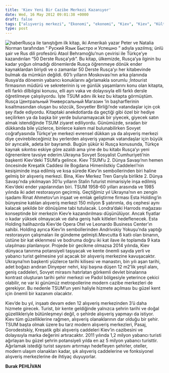 ```yaml
---
title: 'Kiev Yeni Bir Cazibe Merkezi Kazanıyor'
date: Wed, 16 May 2012 09:01:38 +0000
draft: false
tags: ["alışveriş merkezi", "Ekonomi", "ekonomi", "Kiev", "Kiev", "Kültür ve Din", "Tsum", "Ukrayna", "Yaşam", "yatırım"]
type: post
---
```


![haber](http://www.arsiv.tuid.org.ua/images/haber/tsum.jpg)Rusça ile tanıştığım ilk kitap, iki Amerikalı yazar Peter ve Natalia Norman tarafından “ Руский Язык Быстро и Успешно ” adıyla yazılmış; ünlü şair ve Rus dili profesörü Ataol Behramoğlu’nun çevirisi ile Türkçe’ye kazandırılan “50 Derste Rusça’ydı”. Bu kitap, ülkemizde, Rusça’ya ilginin bu kadar yoğun olmadığı dönemlerde Rusça öğrenmeye dönük ender kaynaklardan biriydi ve o zamanlar 50 Derste Rusça’yı her kitabevinde bulmak da mümkün değildi. 60’lı yılların Moskovası’nın arka planında Rusya’da dönemin yabancı konuklarını ağırlamakla sorumlu ;İntourist firmasının müdürü ve sekreterinin iş ve günlük yaşamlarını konu olan kitapta, elli farklı dilbilgisi konusu, elli ayrı vaka ve dolayısıyla elli farklı dersle öğretilmeye çalışılıyordu. İşte TSUM adını ilk kez bu kitapta görmüştüm. Rusça Центральный Универсальный Магазин ‘in başharflerinin kısaltmasından oluşan bu sözcük, Sovyetler Birliği’nde vatandaşlar için çok şey ifade ediyordu. Kitaptaki anekdotlarda da geçtiği gibi özel bir hediye seçilirken ya da başka bir yerde bulunamayacak bir yiyecek, giyecek satın almak istendiğinde TSUM ziyaret ediliyordu. Günümüzde, sıradan bir dükkanda bile yüzlerce, binlerce kalem mal bulunabilirken Sovyet coğrafyasında Türkçe’ye merkezi evrensel dükkan ya da alışveriş merkezi diye çevirebileceğimiz bu yerlerden alışveriş yapmak vatandaşlar için büyük bir ayrıcalık, adeta bir bayramdı. Bugün şükür ki Rusça konusunda, Türkçe kaynak sıkıntısı eskiye göre azaldı ama yine de bu kitabı Rusça’yı yeni öğrenenlere tavsiye ederim.Ukrayna Sovyet Sosyalist Cumhuriyeti’nin başkenti Kiev’deki TSUM’a gelince. Kiev TSUM’u 2. Dünya Savaşı’nın hemen öncesinde Kreşatik Caddesi ile Bogdana Himenilstkiy Caddeleri’nin kesişiminde inşa edilmiş ve kısa sürede Kiev’in sembollerinden biri haline gelmiş bir alışveriş merkezi. Bina, Kiev Merkez Tren Garıyla birlikte 2. Dünya Savaşı’nda yıkılmayan 30’lu yılların Stalin futurist mimarisiyle inşa edilmiş Kiev’deki ender yapılarından biri. TSUM 1958-60 yılları arasında ve 1985 yılında iki adet restorasyon geçirmiş. Geçtiğimiz yıl Ukrayna’nın en zengin işadamı Rinat Ahmetov’un inşaat ve emlak geliştirme firması Esta Holding’in bünyesine katılan alışveriş merkezi 150 milyon $ yatırımla, dış cephesi aynı kalacak şekilde bir dönüşüme tabi tutulacak. Londra’daki Harrods mağazası konseptinde bir merkezin Kiev’e kazandırılması düşünülüyor. Ancak fiyatlar o kadar yüksek olmayacak ve daha geniş halk kitleleri hedeflenecek. Esta Holding halihazırda Kiev’de Opera Otel ve Leonardo Business Center’ın sahibi. Holding ayrıca Kiev’in sembollerinden Andrivskiy Yokuşu’nda yaptığı restorasyon çalışmaları ile gündeme gelmişti.Mevcutta 6 katlı olan binanın, üstüne bir kat eklenmesi ve bodruma doğru iki kat ilave ile toplamda 9 kata ulaşılması planlanıyor. Projede bir gecikme olmazsa 2014 yılında, Kiev dünyaca tanınma potansiyeli taşıyacak ve kente önemli sayıda yerli ve yabancı turist gelmesine yol açacak bir alışveriş merkezine kavuşacaktır. Ukrayna’nın başkenti yüzlerce tarihi kilisesi ve manastırı, bin yılı aşan tarihi, adet boğazı andıran Dinyeper nehri, kişi başına düşen 12 m2’lik yeşil alanı, geniş caddeleri, Sovyet mirasını hatırlatan görkemli devlet binalarına kontrast oluşturan tarihi şehir merkezi ve Padol bölgesiyle yeterince çekici olabilir, ne var ki günümüz metropollerine modern cazibe merkezleri de gerekiyor. Bu nedenle TSUM’un yeni haliyle hizmete açılması bu güzel kent için önemli bir kazanım olacaktır.

Kiev’de bu yıl, inşaatı devam eden 12 alışveriş merkezinden 3’ü daha hizmete girecek. Turist, bir kente geldiğinde yalnızca şehrin tarihi ve doğal güzellikleriyle bütünleşmeyi değil, o şehirde alışveriş yapmayı da istiyor. Kiev tüm güzelliklerine rağmen, alışveriş olanaklarının dar olduğu bir şehir. TSUM başta olmak üzere bu tarz modern alışveriş merkezleri, Pasaj, Gorodestskiy, Kreşatik gibi alışveriş caddeleri Kiev’in cazibesini ve dolayısıyla marka değerini artıracaktır. 2011 yılında 1,2 milyon yabancı turisti ağırlayan bu güzel şehrin potansiyeli yılda en az 5 milyon yabancı turisttir. Ağırlamak istediği turist sayısını artırmayı hedefleyen şehirler, oteller, modern ulaşım olanakları kadar, şık alışveriş caddelerine ve fonksiyonel alışveriş merkezlerine de ihtiyaç duyuyorlar.

**Burak PEHLİVAN**